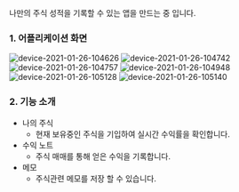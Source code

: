 나만의 주식 성적을 기록할 수 있는 앱을 만드는 중 입니다.

### 1. 어플리케이션 화면
![device-2021-01-26-104626](https://user-images.githubusercontent.com/54883589/105790044-dfedd080-5fc6-11eb-9362-a12e6d751c56.png)
![device-2021-01-26-104742](https://user-images.githubusercontent.com/54883589/105790047-e1b79400-5fc6-11eb-9e35-1e4ea30b4347.png)
![device-2021-01-26-104757](https://user-images.githubusercontent.com/54883589/105790050-e2502a80-5fc6-11eb-95b6-901cf628ff29.png)
![device-2021-01-26-104948](https://user-images.githubusercontent.com/54883589/105790053-e2e8c100-5fc6-11eb-8d79-caba3b19fd35.png)
![device-2021-01-26-105128](https://user-images.githubusercontent.com/54883589/105790055-e419ee00-5fc6-11eb-89fd-96c4d915aac2.png)
![device-2021-01-26-105140](https://user-images.githubusercontent.com/54883589/105790064-e7ad7500-5fc6-11eb-9286-0f204388c869.png)

### 2. 기능 소개
- 나의 주식
  - 현재 보유중인 주식을 기입하여 실시간 수익률을 확인합니다.
- 수익 노트
  - 주식 매매를 통해 얻은 수익을 기록합니다.
- 메모
  - 주식관련 메모를 저장 할 수 있습니다.
